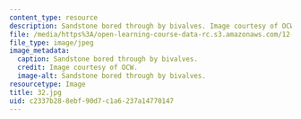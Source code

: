 ```yaml
---
content_type: resource
description: Sandstone bored through by bivalves. Image courtesy of OCW.
file: /media/https%3A/open-learning-course-data-rc.s3.amazonaws.com/12-110-sedimentary-geology-fall-2004/c2337b288ebf90d7c1a6237a14770147_32.jpg
file_type: image/jpeg
image_metadata:
  caption: Sandstone bored through by bivalves.
  credit: Image courtesy of OCW.
  image-alt: Sandstone bored through by bivalves.
resourcetype: Image
title: 32.jpg
uid: c2337b28-8ebf-90d7-c1a6-237a14770147
---
```

